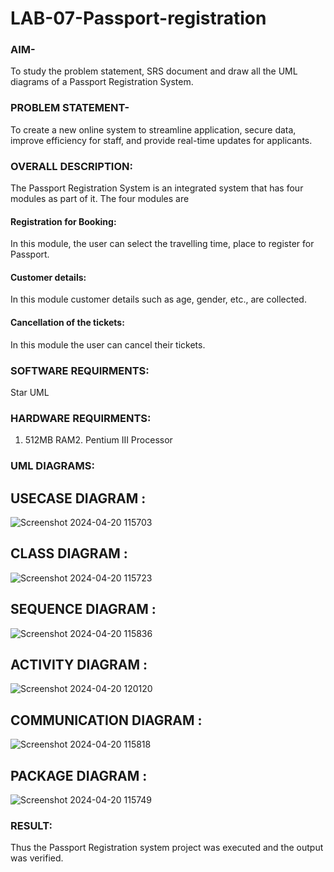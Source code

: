 # LAB-07-Passport-registration

### AIM-
To study the problem statement, SRS document and draw all the UML diagrams of a
Passport Registration System.

### PROBLEM STATEMENT-
To create a new online system to streamline application, secure data, improve efficiency for staff, and provide real-time updates for applicants.

### OVERALL DESCRIPTION:
The Passport Registration System is an integrated system that has four modules as part of
it. The four modules are
#### Registration for Booking:
In this module, the user can select the travelling time, place to register for Passport.
#### Customer details:
In this module customer details such as age, gender, etc., are collected.
#### Cancellation of the tickets:
In this module the user can cancel their tickets.
### SOFTWARE REQUIRMENTS:
Star UML
### HARDWARE REQUIRMENTS:
1. 512MB RAM2. Pentium III Processor
### UML DIAGRAMS:

## USECASE DIAGRAM :
![Screenshot 2024-04-20 115703](https://github.com/23003324/LAB-07-Passport-registration/assets/140035234/52f992f3-f1f9-48a8-a42f-67e78097ae94)

## CLASS DIAGRAM :
![Screenshot 2024-04-20 115723](https://github.com/23003324/LAB-07-Passport-registration/assets/140035234/ff2b1073-cfcb-4f48-a0de-875c272fb7f7)

## SEQUENCE DIAGRAM :
![Screenshot 2024-04-20 115836](https://github.com/23003324/LAB-07-Passport-registration/assets/140035234/eef075af-639f-425e-96ae-ae524f93ea6a)

## ACTIVITY DIAGRAM :
![Screenshot 2024-04-20 120120](https://github.com/23003324/LAB-07-Passport-registration/assets/140035234/8ca94183-01b0-4d82-b80c-b60e72bce134)

## COMMUNICATION DIAGRAM :
![Screenshot 2024-04-20 115818](https://github.com/23003324/LAB-07-Passport-registration/assets/140035234/715255af-0ebc-4d5d-b3cd-aa8fe5d7badd)

## PACKAGE DIAGRAM :
![Screenshot 2024-04-20 115749](https://github.com/23003324/LAB-07-Passport-registration/assets/140035234/63d5c646-38cd-4b36-9f20-d917bf7a9159)

### RESULT:
Thus the Passport Registration system project was executed and the output was verified.
